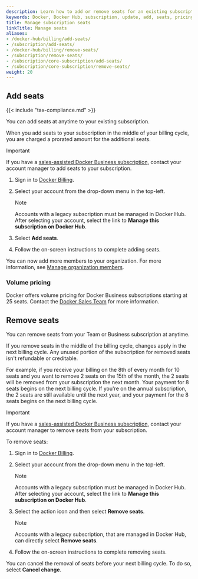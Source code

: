 ```yaml
---
description: Learn how to add or remove seats for an existing subscription
keywords: Docker, Docker Hub, subscription, update, add, seats, pricing
title: Manage subscription seats
linkTitle: Manage seats
aliases:
- /docker-hub/billing/add-seats/
- /subscription/add-seats/
- /docker-hub/billing/remove-seats/
- /subscription/remove-seats/
- /subscription/core-subscription/add-seats/
- /subscription/core-subscription/remove-seats/
weight: 20
---
```


## Add seats

{{< include "tax-compliance.md" >}}

You can add seats at anytime to your existing subscription.

When you add seats to your subscription in the middle of your billing cycle, you are charged a prorated amount for the additional seats.

> [!IMPORTANT]
>
> If you have a [sales-assisted Docker Business subscription](details.md#sales-assisted), contact your account manager to add seats to your subscription.

1. Sign in to [Docker Billing](https://app.docker.com/billing/).
2. Select your account from the drop-down menu in the top-left.

   > [!NOTE]
   >
   > Accounts with a legacy subscription must be managed in Docker Hub. After
   > selecting your account, select the link to **Manage this subscription on
   > Docker Hub**.

3. Select **Add seats**.
4. Follow the on-screen instructions to complete adding seats.

You can now add more members to your organization. For more information, see [Manage organization members](../admin/organization/members.md).

### Volume pricing

Docker offers volume pricing for Docker Business subscriptions starting at 25 seats. Contact the [Docker Sales Team](https://www.docker.com/pricing/contact-sales/) for more information.


## Remove seats

You can remove seats from your Team or Business subscription at anytime.

If you remove seats in the middle of the billing cycle, changes apply in the next billing cycle. Any unused portion of the subscription for removed seats isn't refundable or creditable.

For example, if you receive your billing on the 8th of every month for 10 seats and you want to remove 2 seats on the 15th of the month, the 2 seats will be removed from your subscription the next month. Your payment for 8 seats begins on the next billing cycle. If you're on the annual subscription, the 2 seats are still available until the next year, and your payment for the 8 seats begins on the next billing cycle.

>[!IMPORTANT]
>
>If you have a [sales-assisted Docker Business subscription](details.md#sales-assisted), contact your account manager to remove seats from your subscription.

To remove seats:

1. Sign in to [Docker Billing](https://app.docker.com/billing/).
2. Select your account from the drop-down menu in the top-left.

   > [!NOTE]
   >
   > Accounts with a legacy subscription must be managed in Docker Hub. After
   > selecting your account, select the link to **Manage this subscription on
   > Docker Hub**.

3. Select the action icon and then select **Remove seats**.

   > [!NOTE]
   >
   > Accounts with a legacy subscription, that are managed in Docker Hub, can
   > directly select **Remove seats**.

4. Follow the on-screen instructions to complete removing seats.

You can cancel the removal of seats before your next billing cycle. To do so, select **Cancel change**.
